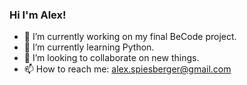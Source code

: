 ### Hi I'm Alex!
- 🔭 I’m currently working on my final BeCode project.
- 🌱 I’m currently learning Python.
- 👯 I’m looking to collaborate on new things.
- 📫 How to reach me: alex.spiesberger@gmail.com
<!--
**AlexJS6/AlexJS6** is a ✨ _special_ ✨ repository because its `README.md` (this file) appears on your GitHub profile.

Here are some ideas to get you started:

- 🔭 I’m currently working on my final BeCode project.
- 🌱 I’m currently learning Python.
- 👯 I’m looking to collaborate on new things.
- 🤔 I’m looking for help with ...
- 💬 Ask me about ...
- 📫 How to reach me: alex.spiesberger@gmail.com
- 😄 Pronouns: ...
- ⚡ Fun fact: 
-->
